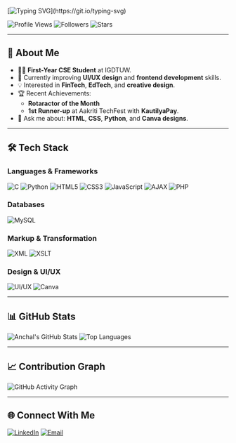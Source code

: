 [![Typing SVG](https://readme-typing-svg.demolab.com?font=Fira+Code&pause=1000&color=F70560&width=435&lines=Hello%2C+I+am+Anchal+Gupta!)](https://git.io/typing-svg)


![Profile Views](https://komarev.com/ghpvc/?username=anchal2611&color=blue)
![Followers](https://img.shields.io/github/followers/anchal2611?label=Followers&style=social)
![Stars](https://img.shields.io/github/stars/anchal2611?label=Stars&style=social)

---

## 🚀 About Me

- 👩‍💻 **First-Year CSE Student** at IGDTUW.
- 🌱 Currently improving **UI/UX design** and **frontend development** skills.
- 💡 Interested in **FinTech**, **EdTech**, and **creative design**.
- 🏆 Recent Achievements:
  - **Rotaractor of the Month**
  - **1st Runner-up** at Aakriti TechFest with **KautilyaPay**.
- 💬 Ask me about: **HTML**, **CSS**, **Python**, and **Canva designs**.

---

## 🛠️ Tech Stack

### Languages & Frameworks
![C](https://img.shields.io/badge/C-A8B9CC?style=for-the-badge&logo=c&logoColor=white)
![Python](https://img.shields.io/badge/Python-3776AB?style=for-the-badge&logo=python&logoColor=white)
![HTML5](https://img.shields.io/badge/HTML5-E34F26?style=for-the-badge&logo=html5&logoColor=white)
![CSS3](https://img.shields.io/badge/CSS3-1572B6?style=for-the-badge&logo=css3&logoColor=white)
![JavaScript](https://img.shields.io/badge/JavaScript-F7DF1E?style=for-the-badge&logo=javascript&logoColor=black)
![AJAX](https://img.shields.io/badge/AJAX-005571?style=for-the-badge&logo=ajax&logoColor=white)
![PHP](https://img.shields.io/badge/PHP-777BB4?style=for-the-badge&logo=php&logoColor=white)

### Databases
![MySQL](https://img.shields.io/badge/MySQL-4479A1?style=for-the-badge&logo=mysql&logoColor=white)

### Markup & Transformation
![XML](https://img.shields.io/badge/XML-FF6600?style=for-the-badge&logo=xml&logoColor=white)
![XSLT](https://img.shields.io/badge/XSLT-FF9900?style=for-the-badge&logoColor=white)

### Design & UI/UX
![UI/UX](https://img.shields.io/badge/UI%2FUX-000000?style=for-the-badge&logo=adobe&logoColor=white)
![Canva](https://img.shields.io/badge/Canva-00C4CC?style=for-the-badge&logo=canva&logoColor=white)


---

## 📊 GitHub Stats
![Anchal's GitHub Stats](https://github-readme-stats.vercel.app/api?username=anchal2611&show_icons=true&theme=radical)
![Top Languages](https://github-readme-stats.vercel.app/api/top-langs/?username=anchal2611&layout=compact&theme=radical)

---

## 📈 Contribution Graph
![GitHub Activity Graph](https://github-readme-activity-graph.vercel.app/graph?username=anchal2611&theme=github-dark)

---

## 🌐 Connect With Me
[![LinkedIn](https://img.shields.io/badge/LinkedIn-0A66C2?style=for-the-badge&logo=linkedin&logoColor=white)](https://www.linkedin.com/in/anchal-gupta-2977912a1/)
[![Email](https://img.shields.io/badge/Email-D14836?style=for-the-badge&logo=gmail&logoColor=white)](mailto:anchdel06@gmail.com)
